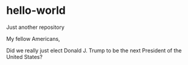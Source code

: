 # hello-world
Just another repository

My fellow Americans,

Did we really just elect Donald J. Trump to be the next President of the United States?
